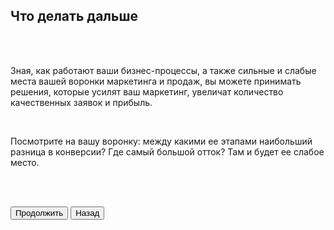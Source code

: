 ## Что делать дальше

<br>
<br>

Зная, как работают ваши бизнес-процессы, а также сильные и слабые места вашей воронки маркетинга и продаж, вы можете принимать решения, которые усилят ваш маркетинг, увеличат количество качественных заявок и прибыль.

<br>

Посмотрите на вашу воронку: между какими ее этапами наибольший разница в конверсии? Где самый большой отток? Там и будет ее слабое место.

<br>
<br>

<button b_to="/calltracking/8Screen.md" b_type="fill" b_theme="primary">Продолжить</button>
<button b_to="/calltracking/6Screen.md" b_type="outline" b_theme="secondary">Назад</button>